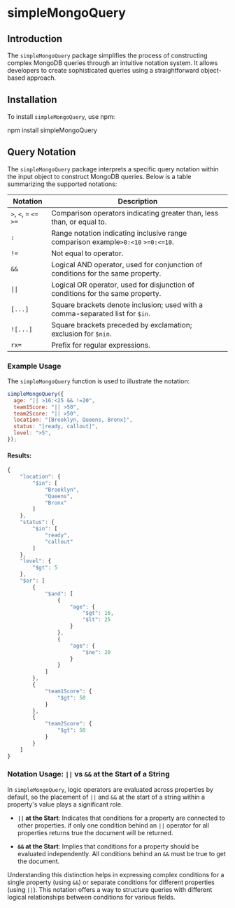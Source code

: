 # simpleMongoQuery

## Introduction

The `simpleMongoQuery` package simplifies the process of constructing complex MongoDB queries through an intuitive notation system. It allows developers to create sophisticated queries using a straightforward object-based approach.

## Installation

To install `simpleMongoQuery`, use npm:

npm install simpleMongoQuery

## Query Notation

The `simpleMongoQuery` package interprets a specific query notation within the input object to construct MongoDB queries. Below is a table summarizing the supported notations:

| Notation                | Description                                                                      |
| ----------------------- | -------------------------------------------------------------------------------- |
| `>`, `<`, `=` `<=` `>=` | Comparison operators indicating greater than, less than, or equal to.            |
| `:`                     | Range notation indicating inclusive range comparison example`>0:<10` `>=0:<=10`. |
| `!=`                    | Not equal to operator.                                                           |
| `&&`                    | Logical AND operator, used for conjunction of conditions for the same property.  |
| `\|\|`                  | Logical OR operator, used for disjunction of conditions for the same property.   |
| `[...]`                 | Square brackets denote inclusion; used with a comma-separated list for `$in`.    |
| `![...]`                | Square brackets preceded by exclamation; exclusion for `$nin`.                   |
| `rx=`                   | Prefix for regular expressions.                                                  |

### Example Usage

The `simpleMongoQuery` function is used to illustrate the notation:

```javascript
simpleMongoQuery({
  age: "|| >16:<25 && !=20",
  team1Score: "|| >50",
  team2Score: "|| >50",
  location: "[Brooklyn, Queens, Bronx]",
  status: "[ready, callout]",
  level: ">5",
});
```

#### Results:

```javascript
{
    "location": {
        "$in": [
            "Brooklyn",
            "Queens",
            "Bronx"
        ]
    },
    "status": {
        "$in": [
            "ready",
            "callout"
        ]
    },
    "level": {
        "$gt": 5
    },
    "$or": [
        {
            "$and": [
                {
                    "age": {
                        "$gt": 16,
                        "$lt": 25
                    }
                },
                {
                    "age": {
                        "$ne": 20
                    }
                }
            ]
        },
        {
            "team1Score": {
                "$gt": 50
            }
        },
        {
            "team2Score": {
                "$gt": 50
            }
        }
    ]
}
```

### Notation Usage: `||` vs `&&` at the Start of a String

In `simpleMongoQuery`, logic operators are evaluated across properties by default, so the placement of `||` and `&&` at the start of a string within a property's value plays a significant role.

- **`||` at the Start**: Indicates that conditions for a property are connected to other properties. if only one condition behind an `||` operator for all properties returns true the document will be returned.

- **`&&` at the Start**: Implies that conditions for a property should be evaluated independently. All conditions behind an `&&` must be true to get the document.

Understanding this distinction helps in expressing complex conditions for a single property (using `&&`) or separate conditions for different properties (using `||`). This notation offers a way to structure queries with different logical relationships between conditions for various fields.
